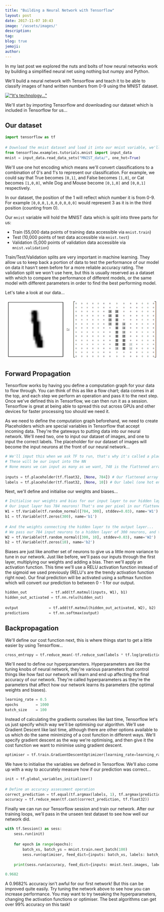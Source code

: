 ```yaml
---
title: "Building a Neural Network with Tensorflow"
layout: post
date: 2017-11-07 10:43
image: '/assets/images/'
description:
tag:
blog: true
jemoji:
author:
---
```


In my last post we explored the nuts and bolts of how neural networks work by building a simplified neural net using nothing but numpy and Python.

We'll build a neural network with Tensorflow and teach it to be able to classify images of hand written numbers from 0-9 using the MNIST dataset.

[!["It's technology..."](https://img.youtube.com/vi/AJsOA4Zl6Io/0.jpg)](https://www.youtube.com/watch?v=AJsOA4Zl6Io)

We'll start by importing Tensorflow and downloading our dataset which is included in Tensorflow for us...

## Our dataset

```python
import tensorflow as tf

# Download the mnist dataset and load it into our mnist variable, we'll use one hot encoding...
from tensorflow.examples.tutorials.mnist import input_data
mnist = input_data.read_data_sets("MNIST_data/", one_hot=True)
```

We'll use one hot encoding which means we'll convert classifications to a combination of 0's and 1's to represent our classification. For example, we could say that True becomes `[0,1]`, and False becomes `[1,0]`, or Cat becomes `[1,0,0]`, while Dog and Mouse become `[0,1,0]` and `[0,0,1]` respectively.

In our dataset, the position of the 1 will reflect which number it is from 0-9. For example `[0,0,0,1,0,0,0,0,0,0]` would represent 3 as it is in the third position (counting from 0).

Our `mnist` variable will hold the MNIST data which is split into three parts for us:

- Train (55,000 data points of training data accessible via `mnist.train`)
- Test (10,000 points of test data accessible via `mnist.test`)
- Validation (5,000 points of validation data accessible via `mnist.validation`)

Train/Test/Validation splits are very important in machine learning. They allow us to keep back a portion of data to test the performance of our model on data it hasn't seen before for a more reliable accuracy rating. The validation split we won't use here, but this is usually reserved as a dataset with which to compare the performance of different models, or the same model with different parameters in order to find the best performing model.

Let's take a look at our data...

![A single handwritten digit from MNIST as an array of numbers representing pixel colour](/assets/images/building_a_neural_network_with_tensorflow/mnist.png)

## Forward Propagation

Tensorflow works by having you define a computation graph for your data to flow through. You can think of this as like a flow chart; data comes in at the top, and each step we perform an operation and pass it to the next step. Once we've defined this in Tensorflow, we can then run it as a session. Tensorflow is great at being able to spread this out across GPUs and other devices for faster processing too should we need it.

As we need to define the computation graph beforehand, we need to create Placeholders which are special variables in Tensorflow that accept incoming data. They're the gateways to putting data into our neural network. We'll need two, one to input our dataset of images, and one to input the correct labels. The placeholder for our dataset of images will become the input neurons at the front of our neural network...

```python
# We'll input this when we ask TF to run, that's why it's called a placeholder
# These will be our input into the NN
# None means we can input as many as we want, 748 is the flattened array of our 28x28 image.

inputs = tf.placeholder(tf.float32, [None, 784]) # Our flattened array of a 28x28 image
labels = tf.placeholder(tf.float32, [None, 10]) # Our label (one hot encoded)
```

Next, we'll define and initialise our weights and biases...

```python
# Initialise our weights and bias for our input layer to our hidden layer...
# Our input layer has 784 neurons! That's one per pixel in our flattened array of our image.
W1 = tf.Variable(tf.random_normal([784, 300], stddev=0.03), name='W1')
b1 = tf.Variable(tf.zeros(300), name='b1')

# And the weights connecting the hidden layer to the output layer...
# We pass our 784 input neurons to a hidden layer of 300 neurons, and then an output of 10 neurons (for our 0-9 classification)
W2 = tf.Variable(tf.random_normal([300, 10], stddev=0.03), name='W2')
b2 = tf.Variable(tf.zeros(10), name='b2')
```

Biases are just like another set of neurons to give us a little more variance to tune in our network. Just like before, we'll pass our inputs through the first layer, multiplying our weights and adding a bias. Then we'll apply an activation function. This time we'll use a RELU activation function instead of the sigmoid we used previously (RELU's are the trendy activation function right now). Our final prediction will be activated using a softmax function which will convert our prediction to between 0 - 1 for our output.

```python
hidden_out           = tf.add(tf.matmul(inputs, W1), b1)
hidden_out_activated = tf.nn.relu(hidden_out)

output              = tf.add(tf.matmul(hidden_out_activated, W2), b2)
predictions         = tf.nn.softmax(output)
```

## Backpropagation

We'll define our cost function next, this is where things start to get a little easier by using Tensorflow...

```python
cross_entropy = tf.reduce_mean(-tf.reduce_sum(labels * tf.log(predictions), reduction_indices=[1]))
```

We'll need to define our hyperparameters. Hyperparameters are like the tuning knobs of neural network, they're various parameters that control things like how fast our network will learn and end up affecting the final accuracy of our network. They're called hyperparameters as they're the parameters that affect how our network learns its parameters (the optimal weights and biases).

```python
learning_rate = 0.5
epochs        = 1000
batch_size    = 100
```

Instead of calculating the gradients ourselves like last time, Tensorflow let's us just specify which way we'll be optimising our algorithm. We'll use Gradient Descent like last time, although there are other options available to us which do the same minimizing of a cost function in different ways. We'll specify gradient descent as the way we're optimising, and then give it the cost function we want to minimise using gradient descent.

```python
optimiser = tf.train.GradientDescentOptimizer(learning_rate=learning_rate).minimize(cross_entropy)
```

We have to initialise the variables we defined in Tensorflow. We'll also come up with a way to accurately measure how if our prediction was correct...

```python
init = tf.global_variables_initializer()

# Define an accuracy assessment operation
correct_prediction = tf.equal(tf.argmax(labels, 1), tf.argmax(predictions, 1))
accuracy = tf.reduce_mean(tf.cast(correct_prediction, tf.float32))
```

Finally we can run our Tensorflow session and train our network. After our training loops, we'll pass in the unseen test dataset to see how well our network did.

```python
with tf.Session() as sess:
    sess.run(init)

    for epoch in range(epochs):
        batch_xs, batch_ys = mnist.train.next_batch(100)
        sess.run(optimiser, feed_dict={inputs: batch_xs, labels: batch_ys})

    print(sess.run(accuracy, feed_dict={inputs: mnist.test.images, labels: mnist.test.labels}))
```

```python
0.9682
```

A 0.9682% accuracy isn't awful for our first network! But this can be improved quite easily. Try tuning the network above to see how you can increase performance. You may want to try tweaking the hyperparameters, changing the activation functions or optimiser. The best algorithms can get over 99% accuracy on this task!


